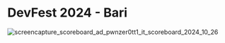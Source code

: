 # DevFest 2024 - Bari

![screencapture_scoreboard_ad_pwnzer0tt1_it_scoreboard_2024_10_26](https://github.com/user-attachments/assets/6a71243f-14f3-403d-8e92-9f26106f91a6)
